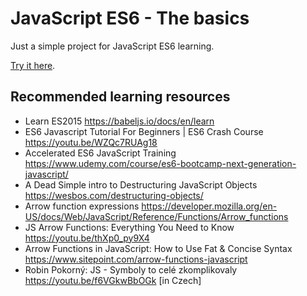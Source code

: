 # JavaScript ES6 - The basics

Just a simple project for JavaScript ES6 learning.

[Try it here](https://webista.github.io/es6_basics).

## Recommended learning resources

- Learn ES2015 <https://babeljs.io/docs/en/learn>
- ES6 Javascript Tutorial For Beginners | ES6 Crash Course <https://youtu.be/WZQc7RUAg18>
- Accelerated ES6 JavaScript Training <https://www.udemy.com/course/es6-bootcamp-next-generation-javascript/>
- A Dead Simple intro to Destructuring JavaScript Objects <https://wesbos.com/destructuring-objects/>
- Arrow function expressions <https://developer.mozilla.org/en-US/docs/Web/JavaScript/Reference/Functions/Arrow_functions>
- JS Arrow Functions: Everything You Need to Know <https://youtu.be/thXp0_py9X4>
- Arrow Functions in JavaScript: How to Use Fat & Concise Syntax <https://www.sitepoint.com/arrow-functions-javascript>
- Robin Pokorný: JS - Symboly to celé zkomplikovaly <https://youtu.be/f6VGkwBbOGk> [in Czech]
